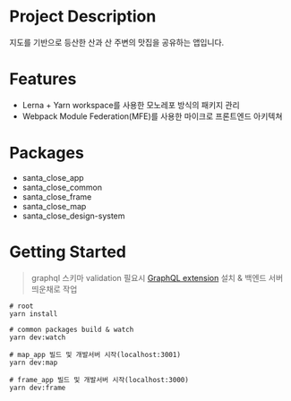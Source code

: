 # Project Description

지도를 기반으로 등산한 산과 산 주변의 맛집을 공유하는 앱입니다.

# Features

- Lerna + Yarn workspace를 사용한 모노레포 방식의 패키지 관리
- Webpack Module Federation(MFE)를 사용한 마이크로 프론트엔드 아키텍쳐

# Packages

- santa_close_app
- santa_close_common
- santa_close_frame
- santa_close_map
- santa_close_design-system

# Getting Started

> graphql 스키마 validation 필요시 [GraphQL extension](https://marketplace.visualstudio.com/items?itemName=GraphQL.vscode-graphql) 설치 & 백엔드 서버 띄운채로 작업

```shell
# root
yarn install

# common packages build & watch
yarn dev:watch

# map_app 빌드 및 개발서버 시작(localhost:3001)
yarn dev:map

# frame_app 빌드 및 개발서버 시작(localhost:3000)
yarn dev:frame
```
